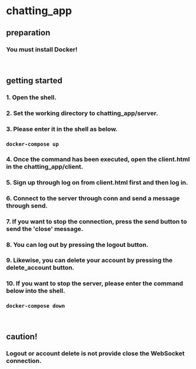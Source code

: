 # chatting_app
## preparation
### You must install Docker!
<br>

## getting started
### 1. Open the shell.
### 2. Set the working directory to chatting_app/server.
### 3. Please enter it in the shell as below.
### <code>docker-compose up</code>
### 4. Once the command has been executed, open the client.html in the chatting_app/client.
### 5. Sign up through log on from client.html first and then log in.
### 6. Connect to the server through conn and send a message through send.
### 7. If you want to stop the connection, press the send button to send the 'close' message.
### 8. You can log out by pressing the logout button.
### 9. Likewise, you can delete your account by pressing the delete_account button.
### 10. If you want to stop the server, please enter the command below into the shell.
### <code>docker-compose down</code>
<br>

## caution!
### Logout or account delete is not provide close the WebSocket connection.
